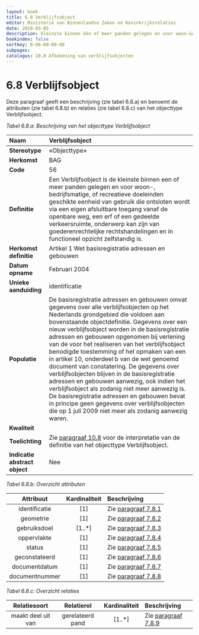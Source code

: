 ```yaml
---
layout: book
title: 6.8 Verblijfsobject
editor: Ministerie van Binnenlandse Zaken en Koninkrijksrelaties
date: 2018-03-05
description: kleinste binnen één of meer panden gelegen en voor woon-&comma; bedrijfsmatige&comma; of recreatieve doeleinden geschikte eenheid van gebruik die ontsloten wordt via een eigen afsluitbare toegang vanaf de openbare weg&comma; een erf of een gedeelde verkeersruimte&comma; onderwerp kan zijn van goederenrechtelijke rechtshandelingen en in functioneel opzicht zelfstandig is
bookindex: false
sortkey: B-06-08-00-00
subpages:
catalogus: 10.8 Afbakening van verblijfsobjecten
---
```


# 6.8 Verblijfsobject

Deze paragraaf geeft een beschrijving (zie tabel 6.8.a) en benoemt de attributen (zie tabel 6.8.b) en relaties (zie tabel 6.8.c) van het objecttype Verblijfsobject.

_Tabel 6.8.a: Beschrijving van het objecttype Verblijfsobject_

| Naam | Verblijfsobject |
| :--- | :--- |
| **Stereotype** | «Objecttype» |
| **Herkomst** | BAG |
| **Code** | 56 |
| **Definitie** | Een Verblijfsobject is de kleinste binnen een of meer panden gelegen en voor woon-, bedrijfsmatige, of recreatieve doeleinden geschikte eenheid van gebruik die ontsloten wordt via een eigen afsluitbare toegang vanaf de openbare weg, een erf of een gedeelde verkeersruimte, onderwerp kan zijn van goederenrechtelijke rechtshandelingen en in functioneel opzicht zelfstandig is. |
| **Herkomst definitie** | Artikel 1 Wet basisregistratie adressen en gebouwen |
| **Datum opname** | Februari 2004 |
| **Unieke aanduiding** | identificatie |
| **Populatie** | De basisregistratie adressen en gebouwen omvat gegevens over alle verblijfsobjecten op het Nederlands grondgebied die voldoen aan bovenstaande objectdefinitie. Gegevens over een nieuw verblijfsobject worden in de basisregistratie adressen en gebouwen opgenomen bij verlening van de voor het realiseren van het verblijfsobject benodigde toestemming of het opmaken van een in artikel 10, onderdeel b van de wet genoemd document van constatering. De gegevens over verblijfsobjecten blijven in de basisregistratie adressen en gebouwen aanwezig, ook indien het verblijfsobject als zodanig niet meer aanwezig is. De basisregistratie adressen en gebouwen bevat in principe geen gegevens over verblijfsobjecten die op 1 juli 2009 niet meer als zodanig aanwezig waren. |
| **Kwaliteit** | |
| **Toelichting** | Zie [paragraaf 10.8](#108-afbakening-van-verblijfsobjecten) voor de interpretatie van de definitie van het objecttype Verblijfsobject. |
| **Indicatie abstract object** | Nee |

_Tabel 6.8.b: Overzicht attributen_

| Attribuut | Kardinaliteit | Beschrijving |
| :---: | :---: | :--- |
| identificatie | \[1\] | Zie [paragraaf 7.8.1](#781-identificatie) |
| geometrie | \[1\] | Zie [paragraaf 7.8.2](#782-geometrie) |
| gebruiksdoel | \[1..\*\] | Zie [paragraaf 7.8.3](#783-gebruiksdoel) |
| oppervlakte | \[1\] | Zie [paragraaf 7.8.4](#784-oppervlakte) |
| status | \[1\] | Zie [paragraaf 7.8.5](#785-status) |
| geconstateerd | \[1\] | Zie [paragraaf 7.8.6](#786-geconstateerd) |
| documentdatum | \[1\] | Zie [paragraaf 7.8.7](#787-documentdatum) |
| documentnummer | \[1\] | Zie [paragraaf 7.8.8](#788-documentnummer) |

_Tabel 6.8.c: Overzicht relaties_

| Relatiesoort | Relatierol | Kardinaliteit | Beschrijving |
| :---: | :---: | :---: | :--- |
| maakt deel uit van | gerelateerd pand | \[1..\*\] | Zie [paragraaf 7.8.9](#789-relatie-maakt-deel-uit-van-gerelateerd-pand) |
